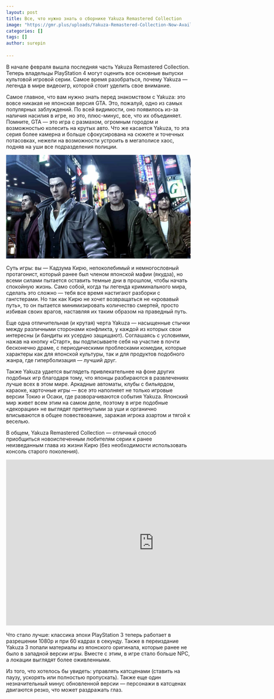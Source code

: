 ```yaml
---
layout: post
title: Все, что нужно знать о сборнике Yakuza Remastered Collection
image: "https://gmr.plus/uploads/Yakuza-Remastered-Collection-Now-Available-1280x720.jpg"
categories: []
tags: []
author: surepin

---
```

В начале февраля вышла последняя часть Yakuza Remastered Collection. Теперь владельцы PlayStation 4 могут оценить все основные выпуски культовой игровой серии. Самое время разобраться, почему Yakuza — легенда в мире видеоигр, которой стоит уделить свое внимание.

Самое главное, что вам нужно знать перед знакомством с Yakuza: это вовсе никакая не японская версия GTA. Это, пожалуй, одно из самых популярных заблуждений. По всей видимости, оно появилось из-за наличия насилия в игре, но это, плюс-минус, все, что их объединяет. Помните, GTA — это игра с размахом, огромным городом и возможностью колесить на крутых авто. Что же касается Yakuza, то эта серия более камерна и больше сфокусирована на сюжете и точечных потасовках, нежели на возможности устроить в мегаполисе хаос, подняв на уши все подразделения полиции.

![](/uploads/MGqOFGyxMDJ0oJhG85SMoA.jpeg)

Суть игры: вы — Кадзума Кирю, непоколебимый и немногословный протагонист, который ранее был членом японской мафии (якудза), но всеми силами пытается оставить темные дни в прошлом, чтобы начать спокойную жизнь. Само собой, когда ты легенда криминального мира, сделать это сложно — тебя все время настигают разборки с гангстерами. Но так как Кирю не хочет возвращаться не «кровавый путь», то он пытается минимизировать количество смертей, просто избивая своих врагов, наставляя их таким образом на праведный путь.

Еще одна отличительная (и крутая) черта Yakuza — насыщенные стычки между различными сторонами конфликта, у каждой из которых свои интересны (и бандиты их усердно защищают). Соглашаясь с условиями, нажав на кнопку «Старт», вы подписываете себя на участие в почти бесконечно драме, с периодическими проблесками комедии, которые характеры как для японской культуры, так и для продуктов подобного жанра, где гиперболизация — лучший друг.

Также Yakuza удается выглядеть привлекательнее на фоне других подобных игр благодаря тому, что японцы разбираются в развлечениях лучше всех в этом мире. Аркадные автоматы, клубы с бильярдом, караоке, карточные игры — все это наполняет не только игровые версии Токио и Осаки, где разворачиваются события Yakuza. Японский мир живет всем этим на самом деле, поэтому в игре подобные «декорации» не выглядят притянутыми за уши и органично вписываются в общее повествование, заражая игрока азартом и тягой к веселью.

В общем, Yakuza Remastered Collection — отличный способ приобщиться новоиспеченным любителям серии к ранее неизведанным глава из жизни Кирю (без необходимости использовать консоль старого поколения).

<iframe width="806" height="453" src="https://www.youtube.com/embed/GOmIABX2RP8" frameborder="0" allow="accelerometer; autoplay; encrypted-media; gyroscope; picture-in-picture" allowfullscreen></iframe>

Что стало лучше: классика эпохи PlayStation 3 теперь работает в разрешении 1080p и при 60 кадрах в секунду. Также в переиздание Yakuza 3 попали материалы из японского оригинала, которые ранее не было в западной версии игры. Вместе с этим, в игре стало больше NPC, а локации выглядят более оживленными.

Из того, что хотелось бы увидеть: управлять катсценами (ставить на паузу, ускорять или полностью пропускать). Также еще один незначительный минус обновленной версии — персонажи в катсценах двигаются резко, что может раздражать глаз.
